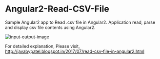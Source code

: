 # Angular2-Read-CSV-File
Sample Angular2 app to Read .csv file in Angular2. Application read, parse and display csv file contents using Angular2.

![input-output-image](https://1.bp.blogspot.com/-_mzV4yys8dM/WWxJkcpG2gI/AAAAAAAACCg/LoBGOwDES6g0KWx9NB_oZcEpbMtUFhUfQCLcBGAs/s1600/read-csv-file-angular2.png)

For detailed explanation, Please visit, http://javabypatel.blogspot.in/2017/07/read-csv-file-in-angular2.html
